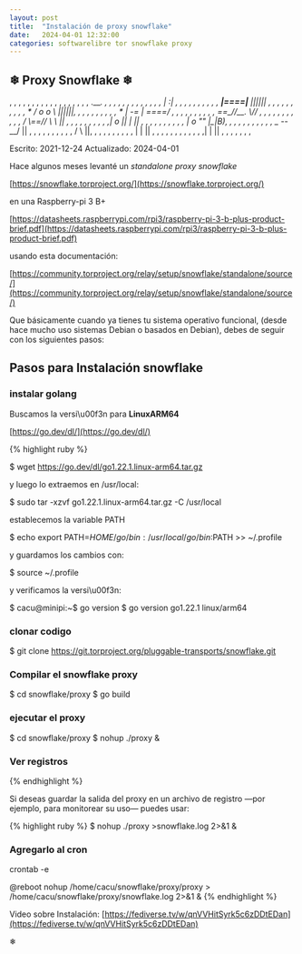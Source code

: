 ```yaml
---
layout: post
title:  "Instalación de proxy snowflake"
date:   2024-04-01 12:32:00
categories: softwarelibre tor snowflake proxy
---
```

## ❄ Proxy Snowflake ❄

, ,    ,      ,    ,     ,     ,   ,      ,     ,     ,      ,      ,
,       ,     ,    ,       ,   .____. ,   ,     ,      ,       ,      ,
 ,    ,   ,    ,     ,   ,   , |   :|         ,   , ,   ,   ,       ,
   ,        ,    ,     ,     __|====|__ ||||||  ,        ,      ,      ,
 ,   ,    ,   ,     ,    , *  / o  o \  ||||||,   ,  ,        ,    ,
,   ,   ,         ,   ,     * | -=   |  \====/ ,       ,   ,    ,     ,
   ,  ,    ,   ,           ,  ==\__//__. \\//    ,  ,        ,    ,
,   ,  ,    ,    ,    ,  ,   / \\==// \ \ ||  ,   ,      ,          ,
 ,  ,    ,    ,     ,      ,|    o ||  | \||   ,      ,     ,   ,     ,
,      ,    ,    ,      ,   |    o ""  |\_|B),    ,  ,    ,       ,
  ,  ,    ,   ,     ,      , \__  --__/   ||  ,        ,      ,     ,
,  ,   ,       ,     ,   ,  /          \  ||,   ,   ,      ,    ,    ,
 ,      ,   ,     ,        |            | ||      ,  ,   ,    ,   ,
,    ,    ,   ,  ,    ,   ,|            | || ,  ,  ,   ,   ,     ,  ,


Escrito:  2021-12-24
Actualizado: 2024-04-01

Hace algunos meses levanté un *standalone proxy snowflake*

[https://snowflake.torproject.org/](https://snowflake.torproject.org/)

en una Raspberry-pi 3 B+ 

[https://datasheets.raspberrypi.com/rpi3/raspberry-pi-3-b-plus-product-brief.pdf](https://datasheets.raspberrypi.com/rpi3/raspberry-pi-3-b-plus-product-brief.pdf)

usando esta documentación:

[https://community.torproject.org/relay/setup/snowflake/standalone/source/](https://community.torproject.org/relay/setup/snowflake/standalone/source/)

Que básicamente cuando ya tienes tu sistema operativo funcional, (desde hace mucho uso sistemas Debian o basados en Debian), debes de seguir con los siguientes pasos:

## Pasos para Instalación snowflake
 
### instalar golang 

Buscamos la versi\u00f3n para **LinuxARM64**
 
[https://go.dev/dl/](https://go.dev/dl/)

{% highlight ruby %}

$ wget https://go.dev/dl/go1.22.1.linux-arm64.tar.gz

y luego lo extraemos en /usr/local:

$ sudo tar -xzvf go1.22.1.linux-arm64.tar.gz -C /usr/local

establecemos la variable PATH

$ echo export PATH=$HOME/go/bin:/usr/local/go/bin:$PATH >> ~/.profile

y guardamos los cambios con:

$ source ~/.profile

y verificamos la versi\u00f3n:

$ cacu@minipi:~$ go version
$ go version go1.22.1 linux/arm64
 
### clonar codigo
 
$ git clone https://git.torproject.org/pluggable-transports/snowflake.git
 
### Compilar el snowflake proxy
 
$ cd snowflake/proxy
$ go build 
 
### ejecutar el proxy
 
$ cd snowflake/proxy
$ nohup ./proxy &

### Ver registros
{% endhighlight %}
 
Si deseas guardar la salida del proxy en un archivo de registro —por ejemplo, para monitorear su uso— puedes usar:

{% highlight ruby %}
$ nohup ./proxy >snowflake.log 2>&1 &

### Agregarlo al cron
crontab -e

@reboot nohup /home/cacu/snowflake/proxy/proxy > /home/cacu/snowflake/proxy/snowflake.log 2>&1 &
{% endhighlight %}

Video sobre Instalación: [https://fediverse.tv/w/qnVVHitSyrk5c6zDDtEDan](https://fediverse.tv/w/qnVVHitSyrk5c6zDDtEDan)

❄
